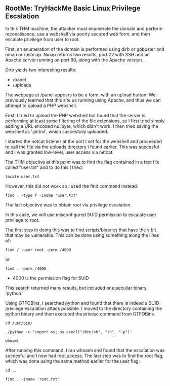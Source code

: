 RootMe: TryHackMe Basic Linux Privilege Escalation
-------

In this THM machine, the attacker must enumerate the domain and perform reconaiisance, use a webshell via poorly secured web form, and then escalate privilege from user to root. 

First, an enumeration of the domain is performed using dirb or gobuster and nmap or rustmap. 
Nmap returns two results, port 22 with SSH and an Apache server running on port 80, along with the Apache version. 

Dirb yields two interesting results:
 - /panel
 - /uploads
 
The webpage at /panel appears to be a form, with an upload button. We previously learned that this site us running using Apache, and thus we can attempt to upload a PHP webshell. 

First, I tried to upload the PHP webshell but found that the server is performing at least some filtering of the file extensions, so I first tried simply adding a URL encoded nullbyte, which didn't work. I then tried saving the webshell as '.phtml', which succesfully uploaded.

I started the netcat listener at the port I set for the webshell and proceeded to call the file via the uploads directory I found earlier. This was succesful and I was granted low-level, user access via netcat. 

The THM objective at this point was to find the flag contained in a text file called "user.txt" and to do this I tried:
```
locate user.txt
```
However, this did not work so I used the find command instead:
```
find . -type f -iname 'user.txt'
```

The last objective was to obtain root via privilege escalation. 

In this case, we will use misconfigured SUID permission to escalate user privilege to root. 

The first step in doing this was to find scripts/binaries that have the s bit that may be vulnerable. This can be done using something along the lines of: 

```
find / -user root -perm /4000
```
or 
```
find . -perm /4000
```
 - 4000 is the permission flag for SUID

This search returned many results, but included one peculiar binary, 'python.'

Using GTFOBins, I searched python and found that there is indeed a SUID privilege escalation attack possible. I moved to the directory containing the python binary and then executed the privesc command from GTFOBins. 


```
cd /usr/bin/

./python -c 'import os; os.execl("/bin/sh", "sh", "-p")'

whoami
```

After running this command, I ran whoami and found that the escalation was succesful and I now had root access. The last step was to find the root flag, which was done using the same method earlier for the user flag:

```
cd ..

find . -iname 'root.txt'
```
